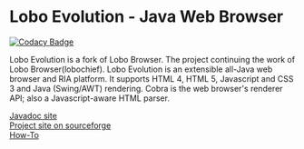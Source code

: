 Lobo Evolution - Java Web Browser
=============

[![Codacy Badge](https://api.codacy.com/project/badge/Grade/5668f2c4c7ca4e5188cb97aff090c56d)](https://www.codacy.com/app/ivan.difrancesco/LoboEvolution?utm_source=github.com&utm_medium=referral&utm_content=oswetto/LoboEvolution&utm_campaign=badger)

Lobo Evolution is a fork of Lobo Browser. The project continuing the work of Lobo Browser(lobochief). Lobo Evolution is an extensible all-Java web browser and RIA platform. It supports HTML 4, HTML 5, Javascript and CSS 3 and Java (Swing/AWT) rendering. Cobra is the web browser's renderer API; also a Javascript-aware HTML parser.

<a href='https://oswetto.github.io/LoboEvolution/'>Javadoc site</a><br/>
<a href='http://sourceforge.net/projects/loboevolution/'>Project site on sourceforge</a><br/>
<a href='https://github.com/oswetto/LoboEvolution/wiki/How-To'>How-To</a><br/>
